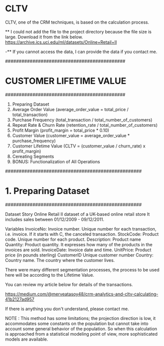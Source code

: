 # CLTV
CLTV, one of the CRM techniques, is based on the calculation process.


** I could not add the file to the project directory because the file size is large. Download it from the link below. 
https://archive.ics.uci.edu/ml/datasets/Online+Retail+II

-** If you cannot access the data, I can provide the data if you contact me.

############################################
# CUSTOMER LIFETIME VALUE 
############################################

 1. Preparing Dataset
 2. Average Order Value (average_order_value = total_price / total_transaction)
 3. Purchase Frequency (total_transaction / total_number_of_customers)
 4. Repeat Rate & Churn Rate (retention_rate / total_number_of_customers)
 5. Profit Margin (profit_margin =  total_price * 0.10)
 6. Customer Value (customer_value = average_order_value * purchase_frequency)
 7. Customer Lifetime Value (CLTV = (customer_value / churn_rate) x profit_margin)
 8. Cereating Segments
 9. BONUS: Functionalization of All Operations

##################################################
# 1. Preparing Dataset
##################################################



 Dataset Story
 Online Retail II dataset of a UK-based online retail store
 It includes sales between 01/12/2009 - 09/12/2011.


 Variables
 InvoiceNo: Invoice number. Unique number for each transaction, i.e. invoice. If it starts with C, the canceled transaction.
 StockCode: Product code. Unique number for each product.
 Description: Product name
 Quantity: Product quantity. It expresses how many of the products in the invoices are sold.
 InvoiceDate: Invoice date and time.
 UnitPrice: Product price (in pounds sterling)
 CustomerID Unique customer number
 Country: Country name. The country where the customer lives.

There were many different segmentation processes, the process to be used here will be according to the Lifetime Value.

You can review my article below for details of the transactions.

https://medium.com/@merveatasoy48/crm-analytics-and-cltv-calculating-41b2127ad957

If there is anything you don't understand, please contact me.

NOTE : This method has some limitations; the projection direction is low, it accommodates some constants on the population but cannot take into account some general behavior of the population.
So when this calculation is approached from a statistical modeling point of view, more sophisticated models are available.


